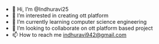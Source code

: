 - 👋 Hi, I’m @Indhuravi25
- 👀 I’m interested in creating ott platform 
- 🌱 I’m currently learning computer science engineering 
- 💞️ I’m looking to collaborate on ott platform based project 
- 📫 How to reach me indhuravi942@gmail.com

<!---
Indhuravi25/Indhuravi25 is a ✨ special ✨ repository because its `README.md` (this file) appears on your GitHub profile.
You can click the Preview link to take a look at your changes.
--->
